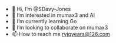 - 👋 Hi, I’m @SDavy-Jones
- 👀 I’m interested in mumax3 and AI
- 🌱 I’m currently learning Go
- 💞️ I’m looking to collaborate on mumax3
- 📫 How to reach me ryjqyears@126.com

<!---
SDavy-Jones/SDavy-Jones is a ✨ special ✨ repository because its `README.md` (this file) appears on your GitHub profile.
You can click the Preview link to take a look at your changes.
--->
